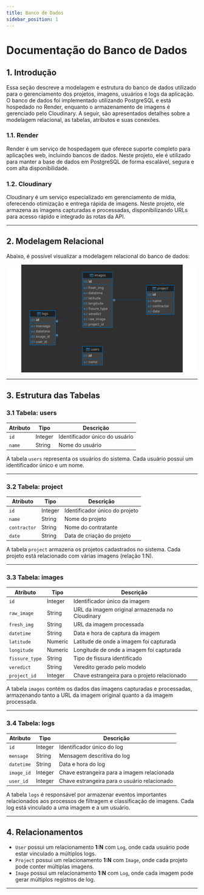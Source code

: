 ```yaml
---
title: Banco de Dados
sidebar_position: 1
---
```


# Documentação do Banco de Dados

## 1. Introdução

Essa seção descreve a modelagem e estrutura do banco de dados utilizado para o gerenciamento dos projetos, imagens, usuários e logs da aplicação. O banco de dados foi implementado utilizando PostgreSQL e está hospedado no Render, enquanto o armazenamento de imagens é gerenciado pelo Cloudinary. A seguir, são apresentados detalhes sobre a modelagem relacional, as tabelas, atributos e suas conexões.

### 1.1. Render
Render é um serviço de hospedagem que oferece suporte completo para aplicações web, incluindo bancos de dados. Neste projeto, ele é utilizado para manter a base de dados em PostgreSQL de forma escalável, segura e com alta disponibilidade.

### 1.2. Cloudinary
Cloudinary é um serviço especializado em gerenciamento de mídia, oferecendo otimização e entrega rápida de imagens. Neste projeto, ele armazena as imagens capturadas e processadas, disponibilizando URLs para acesso rápido e integrado às rotas da API.

---

## 2. Modelagem Relacional

Abaixo, é possível visualizar a modelagem relacional do banco de dados:

![Banco de dados](../../../static/img/banco_de_dados.png)

---

## 3. Estrutura das Tabelas
### 3.1 Tabela: **users**
| Atributo | Tipo       | Descrição                               |
|-----------|------------|----------------------------------------|
| `id`        | Integer   | Identificador único do usuário          |
| `name`      | String    | Nome do usuário                         |

A tabela `users` representa os usuários do sistema. Cada usuário possui um identificador único e um nome.

---

### 3.2 Tabela: **project**
| Atributo   | Tipo       | Descrição                                 |
|-------------|------------|------------------------------------------|
| `id`          | Integer   | Identificador único do projeto            |
| `name`        | String    | Nome do projeto                           |
| `contractor`  | String    | Nome do contratante                       |
| `date`        | String    | Data de criação do projeto                |

A tabela `project` armazena os projetos cadastrados no sistema. Cada projeto está relacionado com várias imagens (relação 1:N).

---

### 3.3 Tabela: **images**
| Atributo      | Tipo       | Descrição                                    |
|----------------|------------|--------------------------------------------|
| `id`            | Integer    | Identificador único da imagem               |
| `raw_image`     | String     | URL da imagem original armazenada no Cloudinary |
| `fresh_img`     | String     | URL da imagem processada                    |
| `datetime`      | String     | Data e hora de captura da imagem            |
| `latitude`      | Numeric    | Latitude de onde a imagem foi capturada     |
| `longitude`     | Numeric    | Longitude de onde a imagem foi capturada    |
| `fissure_type`  | String     | Tipo de fissura identificado                |
| `veredict`      | String     | Veredito gerado pelo modelo                 |
| `project_id`    | Integer    | Chave estrangeira para o projeto relacionado |

A tabela `images` contém os dados das imagens capturadas e processadas, armazenando tanto a URL da imagem original quanto a da imagem processada.

---

### 3.4 Tabela: **logs**
| Atributo   | Tipo       | Descrição                                       |
|-------------|------------|----------------------------------------------|
| `id`          | Integer   | Identificador único do log                     |
| `mensage`     | String    | Mensagem descritiva do log                     |
| `datetime`    | String    | Data e hora do log                             |
| `image_id`    | Integer   | Chave estrangeira para a imagem relacionada    |
| `user_id`     | Integer   | Chave estrangeira para o usuário relacionado   |

A tabela `logs` é responsável por armazenar eventos importantes relacionados aos processos de filtragem e classificação de imagens. Cada log está vinculado a uma imagem e a um usuário.

---

## 4. Relacionamentos
- `User` possui um relacionamento **1:N** com `Log`, onde cada usuário pode estar vinculado a múltiplos logs.
- `Project` possui um relacionamento **1:N** com `Image`, onde cada projeto pode conter múltiplas imagens.
- `Image` possui um relacionamento **1:N** com `Log`, onde cada imagem pode gerar múltiplos registros de log.

---